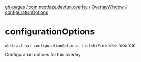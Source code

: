 [gh-pages](../../index.md) / [com.nextfaze.devfun.overlay](../index.md) / [OverlayWindow](index.md) / [configurationOptions](./configuration-options.md)

# configurationOptions

`abstract val configurationOptions: `[`List`](https://kotlinlang.org/api/latest/jvm/stdlib/kotlin.collections/-list/index.html)`<`[`UiField`](../../com.nextfaze.devfun.invoke/-ui-field/index.md)`<*>>` [(source)](https://github.com/NextFaze/dev-fun/tree/master/devfun/src/main/java/com/nextfaze/devfun/overlay/OverlayWindow.kt#L140)

Configuration options for this overlay.

